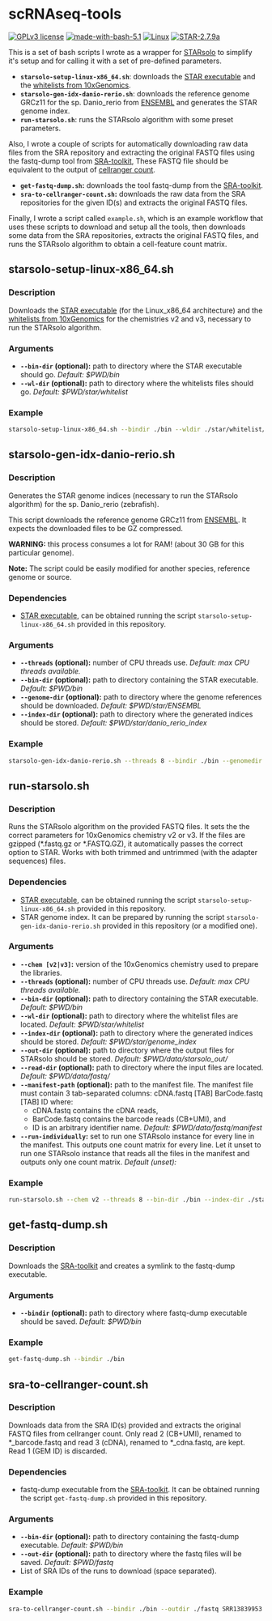 # scRNAseq-tools

[![GPLv3 license](https://img.shields.io/badge/License-GPLv3.0-blue.svg)](https://github.com/carlescn/scRNAseq-tools/blob/main/LICENSE)
[![made-with-bash-5.1](https://img.shields.io/badge/Made%20with-Bash%205.1-1f425f.svg?logo=gnubash)](https://www.gnu.org/software/bash/)
[![Linux](https://img.shields.io/badge/OS-Linux-yellow.svg?logo=linux)](https://www.linux.org/)
[![STAR-2.7.9a](https://img.shields.io/badge/STAR-2.7.10b-darkgreen.svg)](https://github.com/alexdobin/STAR)

  This is a set of bash scripts I wrote
  as a wrapper for [STARsolo](https://github.com/alexdobin/STAR/blob/master/docs/STARsolo.md)
  to simplify it's setup
  and for calling it with a set of pre-defined parameters.

- **`starsolo-setup-linux-x86_64.sh`**:
  downloads the [STAR executable](https://github.com/alexdobin/STAR/)
  and the [whitelists from 10xGenomics](https://kb.10xgenomics.com/hc/en-us/articles/115004506263-What-is-a-barcode-whitelist-).
- **`starsolo-gen-idx-danio-rerio.sh`**:
  downloads the reference genome GRCz11 for the sp. Danio_rerio
  from [ENSEMBL](https://www.ensembl.org/Danio_rerio/Info/Index)
  and generates the STAR genome index.
- **`run-starsolo.sh`**:
  runs the STARsolo algorithm with some preset parameters.

Also,
  I wrote a couple of scripts
  for automatically downloading raw data files from the SRA repository
  and extracting the original FASTQ files
  using the fastq-dump tool from
  [SRA-toolkit](https://github.com/ncbi/sra-tools/wiki/01.-Downloading-SRA-Toolkit),
  These FASTQ file should be equivalent to the output of
  [cellranger count](https://support.10xgenomics.com/single-cell-gene-expression/software/pipelines/latest/what-is-cell-ranger).

- **`get-fastq-dump.sh`:**
  downloads the tool fastq-dump from the
  [SRA-toolkit](https://github.com/ncbi/sra-tools/wiki/01.-Downloading-SRA-Toolkit).
- **`sra-to-cellranger-count.sh`:**
  downloads the raw data from the SRA repositories
  for the given ID(s) and extracts the original FASTQ files.

Finally,
  I wrote a script called `example.sh`,
  which is an example workflow that uses these scripts
  to download and setup all the tools,
  then downloads some data from the SRA repositories,
  extracts the original FASTQ files,
  and runs the STARsolo algorithm to obtain a cell-feature count matrix.

## starsolo-setup-linux-x86_64.sh

### Description

  Downloads the [STAR executable](https://github.com/alexdobin/STAR/)
  (for the Linux_x86_64 architecture)
  and the [whitelists from 10xGenomics](https://kb.10xgenomics.com/hc/en-us/articles/115004506263-What-is-a-barcode-whitelist-)
  for the chemistries v2 and v3,
  necessary to run the STARsolo algorithm.

### Arguments

- **`--bin-dir` (optional):**
  path to directory where the STAR executable should go.
  *Default: $PWD/bin*
- **`--wl-dir` (optional):**
  path to directory where the whitelists files should go.
  *Default: $PWD/star/whitelist*

### Example

```bash
starsolo-setup-linux-x86_64.sh --bindir ./bin --wldir ./star/whitelist/
```

## starsolo-gen-idx-danio-rerio.sh

### Description

  Generates the STAR genome indices
  (necessary to run the STARsolo algorithm)
  for the sp. Danio_rerio (zebrafish).

  This script downloads the reference genome GRCz11 from
  [ENSEMBL](https://www.ensembl.org/Danio_rerio/Info/Index).
  It expects the downloaded files to be GZ compressed.

  **WARNING:** this process consumes a lot for RAM!
  (about 30 GB for this particular genome).

  **Note:** The script could be easily modified
  for another species, reference genome or source.

### Dependencies

- [STAR executable](https://github.com/alexdobin/STAR),
  can be obtained running the script `starsolo-setup-linux-x86_64.sh`
  provided in this repository.

### Arguments

- **`--threads` (optional):**
  number of CPU threads use.
  *Default: max CPU threads available.*
- **`--bin-dir` (optional):**
  path to directory containing the STAR executable.
  *Default: $PWD/bin*
- **`--genome-dir` (optional):**
  path to directory where the genome references should be downloaded.
  *Default: $PWD/star/ENSEMBL*
- **`--index-dir` (optional):**
  path to directory where the generated indices should be stored.
  *Default: $PWD/star/danio_rerio_index*

### Example

```bash
starsolo-gen-idx-danio-rerio.sh --threads 8 --bindir ./bin --genomedir ./star/ENSEMBL --indexdir ./star/danio_rerio_index
```

## run-starsolo.sh

### Description

  Runs the STARsolo algorithm on the provided FASTQ files.
  It sets the the correct parameters for 10xGenomics chemistry v2 or v3.
  If the files are gzipped (\*.fastq.gz or \*.FASTQ.GZ),
  it automatically passes the correct option to STAR.
  Works with both trimmed and untrimmed (with the adapter sequences) files.

### Dependencies

- [STAR executable](https://github.com/alexdobin/STAR),
  can be obtained running the script `starsolo-setup-linux-x86_64.sh`
  provided in this repository.
- STAR genome index.
  It can be prepared by running the script `starsolo-gen-idx-danio-rerio.sh`
  provided in this repository
  (or a modified one).

### Arguments

- **`--chem [v2|v3]`:**
  version of the 10xGenomics chemistry used to prepare the libraries.
- **`--threads` (optional):**
  number of CPU threads use.
  *Default: max CPU threads available.*
- **`--bin-dir` (optional):**
  path to directory containing the STAR executable.
  *Default: $PWD/bin*
- **`--wl-dir` (optional):**
  path to directory where the whitelist files are located.
  *Default: $PWD/star/whitelist*
- **`--index-dir` (optional):**
  path to directory where the generated indices should be stored.
  *Default: $PWD/star/genome_index*
- **`--out-dir` (optional):**
  path to directory where the output files for STARsolo should be stored.
  *Default: $PWD/data/starsolo_out/*
- **`--read-dir` (optional):**
  path to directory where the input files are located.
  *Default: $PWD/data/fastq/*
- **`--manifest-path` (optional):**
  path to the manifest file.
  The manifest file must contain 3 tab-separated columns:
  cDNA.fastq [TAB] BarCode.fastq [TAB] ID
  where:
  - cDNA.fastq contains the cDNA reads,
  - BarCode.fastq contains the barcode reads (CB+UMI), and
  - ID is an arbitrary identifier name.
  *Default: $PWD/data/fastq/manifest*
- **`--run-individually`:**
  set to run one STARsolo instance for every line in the manifest.
  This outputs one count matrix for every line.
  Let it unset to run one STARsolo instance
  that reads all the files in the manifest
  and outputs only one count matrix.
  *Default (unset):*

### Example

```bash
run-starsolo.sh --chem v2 --threads 8 --bin-dir ./bin --index-dir ./star/danio_rerio_index --out-dir ./data/starsolo_out/ --read-dir ./data/fastq/ --manifest-path ./data/fastq/manifest
```

## get-fastq-dump.sh

### Description

  Downloads the [SRA-toolkit](https://github.com/ncbi/sra-tools/wiki/01.-Downloading-SRA-Toolkit)
  and creates a symlink to the fastq-dump executable.

### Arguments

- **`--bindir` (optional):**
  path to directory where fastq-dump executable should be saved.
  *Default: $PWD/bin*

### Example

```bash
get-fastq-dump.sh --bindir ./bin
```

## sra-to-cellranger-count.sh

### Description

  Downloads data from the SRA ID(s) provided
  and extracts the original FASTQ files from cellranger count.
  Only read 2 (CB+UMI), renamed to *_barcode.fastq
  and read 3 (cDNA), renamed to \*_cdna.fastq, are kept.
  Read 1 (GEM ID) is discarded.

### Dependencies

- fastq-dump executable from the [SRA-toolkit](https://github.com/ncbi/sra-tools/wiki/01.-Downloading-SRA-Toolkit).
  It can be obtained running the script `get-fastq-dump.sh`
  provided in this repository.

### Arguments

- **`--bin-dir` (optional):**
  path to directory containing the fastq-dump executable.
  *Default: $PWD/bin*
- **`--out-dir` (optional):**
  path to directory where the fastq files will be saved.
  *Default: $PWD/fastq*
- List of SRA IDs of the runs to download (space separated).

### Example

```bash
sra-to-cellranger-count.sh --bindir ./bin --outdir ./fastq SRR13839953 SRR13839961 SRR13839973
```
